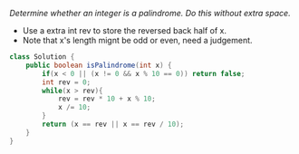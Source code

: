 *Determine whether an integer is a palindrome. Do this without extra space.*

- Use a extra int rev to store the reversed back half of x.
- Note that x's length mignt be odd or even, need a judgement.

```java
class Solution {
    public boolean isPalindrome(int x) {
        if(x < 0 || (x != 0 && x % 10 == 0)) return false;
        int rev = 0;
        while(x > rev){
            rev = rev * 10 + x % 10;
            x /= 10;
        }
        return (x == rev || x == rev / 10);
    }
}
```

